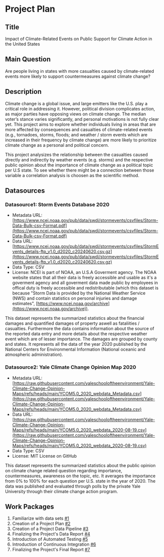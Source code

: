 # Project Plan

## Title
<!-- Give your project a short title. -->
Impact of Climate-Related Events on Public Support for Climate Action in the United States

## Main Question

<!-- Think about one main question you want to answer based on the data. -->
Are people living in states with more casualties caused by climate-related events more likely to support countermeasures against climate change?



## Description

<!-- Describe your data science project in max. 200 words. Consider writing about why and how you attempt it. -->
Climate change is a global issue, and large emitters like the U.S. play a critical role in addressing it. However, political division complicates action, as major parties have opposing views on climate change. The median voter’s stance varies significantly, and personal motivations is not fully clear yet. This project aims to explore whether individuals living in areas that are more affected by consequences and casualties of climate-related events (e.g., tornadoes, storms, floods; and weather / storm events which are increased in their frequency by climate change) are more likely to prioritize climate change as a personal and political concern.

This project analysizes the relationship between the casualties caused directly and indirectly by weather events (e.g. storms) and the respective public opinion about the importance of climate change as a political topic per U.S state. To see whether there might be a connection between those variable a correlation analysis is choosen as the scientific method.

## Datasources

<!-- Describe each datasources you plan to use in a section. Use the prefic "DatasourceX" where X is the id of the datasource. -->

### Datasource1: Storm Events Database 2020
* Metadata URL: [https://www.ncei.noaa.gov/pub/data/swdi/stormevents/csvfiles/Storm-Data-Bulk-csv-Format.pdf](https://www.ncei.noaa.gov/pub/data/swdi/stormevents/csvfiles/Storm-Data-Bulk-csv-Format.pdf)
* Data URL: [https://www.ncei.noaa.gov/pub/data/swdi/stormevents/csvfiles/StormEvents_details-ftp_v1.0_d2020_c20240620.csv.gz](https://www.ncei.noaa.gov/pub/data/swdi/stormevents/csvfiles/StormEvents_details-ftp_v1.0_d2020_c20240620.csv.gz)
* Data Type: CSV
* License: NCEI is part of NOAA, an U.S.A Goverment agency. The NOAA website states that all their data is freely accessible and usable as it's a goverment agency and all goverment data made public by employees in offical duty is freely accessible and redistributable (which this dataset is because "Storm Data is provided by the National Weather Service (NWS) and contain statistics on personal injuries and damage estimates", [https://www.ncei.noaa.gov/archive](https://www.ncei.noaa.gov/archive)).

This dataset represents the summarized statistics about the financial damages and quantified damages of property aswell as fataliities / casualties. Furthermore the data contains information about the source of the reported data entry and more details about the respective weather event which are of lesser importance. The damages are grouped by county and states. It represents all the data of the year 2020 published by the National Centers for Environmental Information (National oceanic and atmospheric administration).

### Datasource2: Yale Climate Change Opinion Map 2020
* Metadata URL: [https://raw.githubusercontent.com/yaleschooloftheenvironment/Yale-Climate-Change-Opinion-Maps/refs/heads/main/YCOM5.0_2020_webdata_Metadata.csv](https://raw.githubusercontent.com/yaleschooloftheenvironment/Yale-Climate-Change-Opinion-Maps/refs/heads/main/YCOM5.0_2020_webdata_Metadata.csv)
* Data URL: [https://raw.githubusercontent.com/yaleschooloftheenvironment/Yale-Climate-Change-Opinion-Maps/refs/heads/main/YCOM5.0_2020_webdata_2020-08-19.csv](https://raw.githubusercontent.com/yaleschooloftheenvironment/Yale-Climate-Change-Opinion-Maps/refs/heads/main/YCOM5.0_2020_webdata_2020-08-19.csv)
* Data Type: CSV
* License: MIT License on GitHub

This dataset represents the summarized statistics about the public opinion on climate change related question regarding importance, countermeasures, awareness on the topic, etc. It averages the importance from 0% to 100% for each question per U.S. state in the year of 2020. The data was published and evaluated through polls by the private Yale University through their climate change action program.

## Work Packages

<!-- List of work packages ordered sequentially, each pointing to an issue with more details. -->

1. Familiarize with data sets  [#1][i1]
2. Creation of a Project Plan  [#2][i2]
3. Creation of a Project Data Pipeline  [#3][i3]
4. Finalizing the Project's Data Report  [#4][i4]
5. Introduction of Automated Testing  [#5][i5]
6. Introduction of Continuous Integration  [#6][i6]
7. Finalizing the Project's Final Report  [#7][i7]

[i1]: https://github.com/fe27hity/made-template/issues/1
[i2]: https://github.com/fe27hity/made-template/issues/2
[i3]: https://github.com/fe27hity/made-template/issues/3
[i4]: https://github.com/fe27hity/made-template/issues/4
[i5]: https://github.com/fe27hity/made-template/issues/5
[i6]: https://github.com/fe27hity/made-template/issues/6
[i7]: https://github.com/fe27hity/made-template/issues/7
